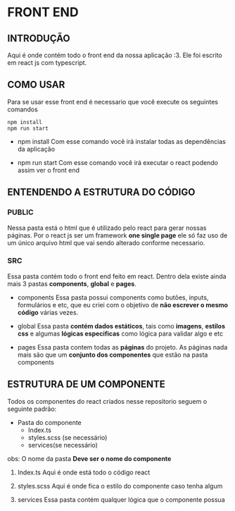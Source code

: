 # FRONT END

## INTRODUÇÃO

Aqui é onde contém todo o front end da nossa aplicação :3. Ele foi escrito em react js
com typescript.

## COMO USAR

Para se usar esse front end é necessario que você execute os seguintes comandos
```
npm install
npm run start
```
- npm install
Com esse comando você irá instalar todas as dependências da aplicação

- npm run start
Com esse comando você irá executar o react podendo assim ver o front end

## ENTENDENDO A ESTRUTURA DO CÓDIGO

### PUBLIC

Nessa pasta está o html que é utilizado pelo react para gerar nossas páginas. Por o 
react js ser um framework **one single page** ele só faz uso de um único arquivo html
que vai sendo alterado conforme necessario.

### SRC 
Essa pasta contém todo o front end feito em react. Dentro dela existe ainda mais 3 
pastas **components**, **global** e **pages**.

- components
Essa pasta possui components como butões, inputs, formulários e etc, que eu criei com
o objetivo de **não escrever o mesmo código** várias vezes.

- global
Essa pasta **contém dados estáticos**, tais como **imagens**, **estilos css** e algumas
**lógicas especificas** como lógica para validar algo e etc

- pages
Essa pasta contem todas as **páginas** do projeto. As páginas nada mais são que um 
**conjunto dos componentes** que estão na pasta components

## ESTRUTURA DE UM COMPONENTE

Todos os componentes do react criados nesse repositorio seguem o seguinte padrão:

- Pasta do componente
  - Index.ts 
  - styles.scss (se necessário)
  - services(se necessário)

obs: O nome da pasta **Deve ser o nome do componente**

1. Index.ts
Aqui é onde está todo o código react

2. styles.scss
Aqui é onde fica o estilo do componente caso tenha algum

3. services 
Essa pasta contém qualquer lógica que o componente possua